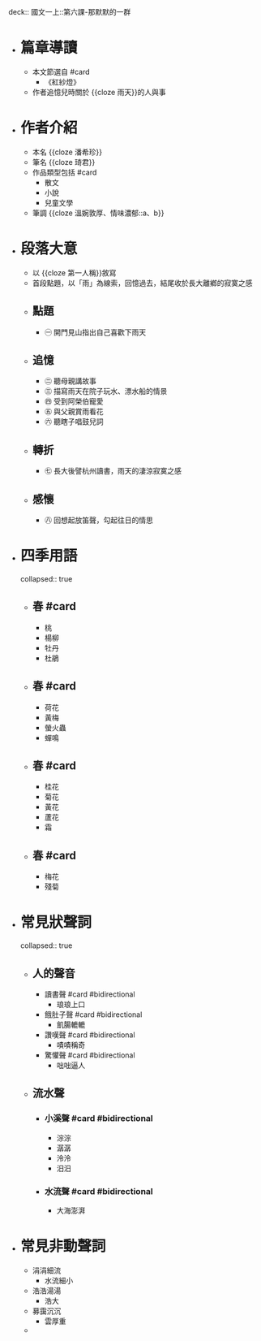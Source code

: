 deck:: 國文一上::第六課-那默默的一群

- # 篇章導讀
	- 本文節選自 #card
		- 《紅紗燈》
	- 作者追憶兒時關於 {{cloze 雨天}}的人與事
- # 作者介紹
	- 本名 {{cloze 潘希珍}}
	- 筆名 {{cloze 琦君}}
	- 作品類型包括 #card
		- 散文
		- 小說
		- 兒童文學
	- 筆調 {{cloze 溫婉敦厚、情味濃郁::a、b}}
- # 段落大意
	- 以 {{cloze 第一人稱}}敘寫
	- 首段點題，以「雨」為線索，回憶過去，結尾收於長大離鄕的寂寞之感
	- ## 點題
		- ㊀ 開門見山指出自己喜歡下雨天
	- ## 追憶
		- ㊁ 聽母親講故事
		- ㊂ 描寫雨天在院子玩水、漂水船的情景
		- ㊃ 受到阿榮伯寵愛
		- ㊄ 與父親賞雨看花
		- ㊅ 聽瞎子唱鼓兒詞
	- ## 轉折
		- ㊆ 長大後譬杭州讀書，雨天的淒涼寂寞之感
	- ## 感懷
		- ㊇ 回想起放笛聲，勾起往日的情思
- # 四季用語
  collapsed:: true
	- ## 春 #card
		- 桃
		- 楊柳
		- 牡丹
		- 杜鵑
	- ## 春 #card
		- 荷花
		- 黃梅
		- 螢火蟲
		- 蟬鳴
	- ## 春 #card
		- 桂花
		- 菊花
		- 黃花
		- 蘆花
		- 霜
	- ## 春 #card
		- 梅花
		- 殘菊
- # 常見狀聲詞
  collapsed:: true
	- ## 人的聲音
		- 讀書聲 #card #bidirectional
			- 琅琅上口
		- 餓肚子聲 #card #bidirectional
			- 飢腸轆轆
		- 讚嘆聲 #card #bidirectional
			- 嘖嘖稱奇
		- 驚懼聲 #card #bidirectional
			- 咄咄逼人
	- ## 流水聲
		- ### 小溪聲 #card #bidirectional
			- 淙淙
			- 潺潺
			- 泠泠
			- 汨汨
		- ### 水流聲 #card #bidirectional
			- 大海澎湃
- # 常見**非**動聲詞
	- 涓涓細流
		- 水流細小
	- 浩浩湯湯
		- 浩大
	- 募靄沉沉
		- 雲厚重
	-